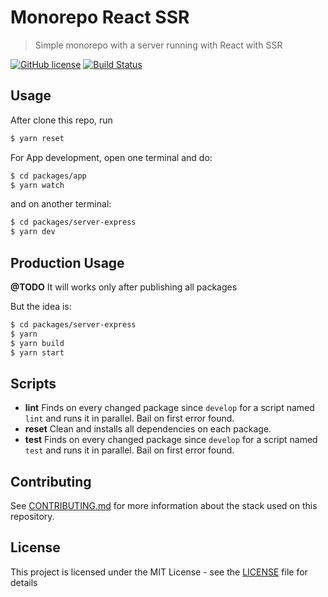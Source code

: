 # Monorepo React SSR

> Simple monorepo with a server running with React with SSR

[![GitHub license](https://img.shields.io/github/license/ninetails/monorepo-react-ssr.svg)](https://github.com/ninetails/monorepo-react-ssr/blob/master/LICENSE)
[![Build Status](https://travis-ci.org/ninetails/monorepo-react-ssr.svg?branch=master)](https://travis-ci.org/ninetails/monorepo-react-ssr)

## Usage

After clone this repo, run

```sh
$ yarn reset
```

For App development, open one terminal and do:

```sh
$ cd packages/app
$ yarn watch
```

and on another terminal:

```sh
$ cd packages/server-express
$ yarn dev
```

## Production Usage

**@TODO** It will works only after publishing all packages

But the idea is:

```sh
$ cd packages/server-express
$ yarn
$ yarn build
$ yarn start
```

## Scripts

- **lint**
  Finds on every changed package since `develop` for a script named `lint` and runs it in parallel. Bail on first error found.
- **reset**
  Clean and installs all dependencies on each package.
- **test**
  Finds on every changed package since `develop` for a script named `test` and runs it in parallel. Bail on first error found.

## Contributing

See [CONTRIBUTING.md](CONTRIBUTING.md) for more information about the stack used on this repository.

## License

This project is licensed under the MIT License - see the [LICENSE](LICENSE) file for details
